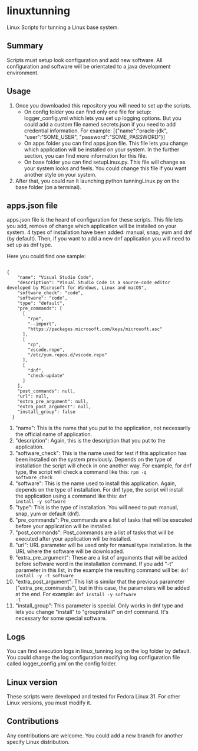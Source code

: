 # linuxtunning

Linux Scripts for tunning a Linux base system.

## Summary

Scripts must setup look configuration and add new software. All configuration and software will be orientated to a java development environment.

## Usage

1. Once you downloaded this repository you will need to set up the scripts. 
	* On config folder you can find only one file for setup: logger\_config.yml which lets you set up logging options. But you could add a custom file named secrets.json if you need to add credential information. For example: [{"name":"oracle-jdk", "user":"SOME\_USER", "password":"SOME\_PASSWORD"}]
	* On apps folder you can find apps.json file. This file lets you change which application will be installed on your system. In the further section, you can find more information for this file.
	* On base folder you can find setupLinux.py. This file will change as your system looks and feels. You could change this file if you want another style on your system.
2. After that, you could run it launching python tunningLinux.py on the base folder (on a terminal).

## apps.json file
apps.json file is the heard of configuration for these scripts. This file lets you add, remove of change which application will be installed on your system. 4 types of installation have been added: manual, snap, yum and dnf (by default). Then, if you want to add a new dnf application you will need to set up as dnf type.

Here you could find one sample:

<pre><code>
{
    "name": "Visual Studio Code",
    "description": "Visual Studio Code is a source-code editor developed by Microsoft for Windows, Linux and macOS",
    "software_check": "code",
    "software": "code",
    "type": "default",
    "pre_commands": [
      [
        "rpm",
        "--import",
        "https://packages.microsoft.com/keys/microsoft.asc"
      ],
      [
        "cp",
        "vscode.repo",
        "/etc/yum.repos.d/vscode.repo"
      ],
      [
        "dnf",
        "check-update"
      ]
    ],
    "post_commands": null,
    "url": null,
    "extra_pre_argument": null,
    "extra_post_argument": null,
    "install_group": false
  }
</code></pre>

1. "name": This is the name that you put to the application, not necessarily the official name of application.
2. "description": Again, this is the description that you put to the application.
3. "software\_check": This is the name used for test if this application has been installed on the system previously. Depends on the type of installation the script will check in one another way. For example, for dnf type, the script will check a command like this: <code>rpm -q software_check</code>
4. "software": This is the name used to install this application. Again, depends on the type of installation. For dnf type, the script will install the application using a command like this: <code>dnf install -y software</code>
5. "type": This is the type of installation. You will need to put: manual, snap, yum or default (dnf).
6. "pre\_commands": Pre\_commands are a list of tasks that will be executed before your application will be installed.
7. "post\_commands": Post\_commands are a list of tasks that will be executed after your application will be installed.
8. "url": URL parameter will be used only for manual type installation. Is the URL where the software will be downloaded.
9. "extra\_pre\_argument": These are a list of arguments that will be added before software word in the installation command. If you add "-t" parameter in this list, in the example the resulting command will be: <code>dnf install -y -t software</code>
10. "extra\_post\_argument": This list is similar that the previous parameter ("extra\_pre\_commands"), but in this case, the parameters will be added at the end. For example: <code>dnf install -y software -t</code>
11. "install_group": This parameter is special. Only works in dnf type and lets you change "install" to "groupinstall" on dnf command. It's necessary for some special software.

## Logs

You can find execution logs in linux\_tunning.log on the log folder by default. You could change the log configuration modifying log configuration file called logger\_config.yml on the config folder.

## Linux version

These scripts were developed and tested for Fedora Linux 31. For other Linux versions, you must modify it.

## Contributions

Any contributions are welcome. You could add a new branch for another specify Linux distribution. 